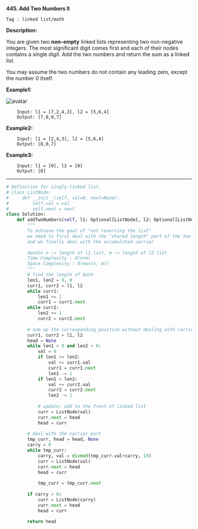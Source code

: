 **445. Add Two Numbers II**

```Tag : linked list/math```

**Description:**

You are given two **non-empty** linked lists representing two non-negative integers. The most significant digit comes first and each of their nodes contains a single digit. Add the two numbers and return the sum as a linked list.

You may assume the two numbers do not contain any leading zero, except the number 0 itself.

**Example1:**

![avatar](Fig/445-E1.jpg)

		Input: l1 = [7,2,4,3], l2 = [5,6,4]
		Output: [7,8,0,7]

**Example2:**

		Input: l1 = [2,4,3], l2 = [5,6,4]
		Output: [8,0,7]

**Example3:**

		Input: l1 = [0], l2 = [0]
		Output: [0]

-----------

```python
# Definition for singly-linked list.
# class ListNode:
#     def __init__(self, val=0, next=None):
#         self.val = val
#         self.next = next
class Solution:
    def addTwoNumbers(self, l1: Optional[ListNode], l2: Optional[ListNode]) -> Optional[ListNode]:
        """
        To achieve the goal of "not reversing the list"
        we need to first deal with the "shared length" part of the two linked list
        and we finally deal with the accumulated carrier
        
        denote n := length of l1 list, m := length of l2 list
        Time Complexity : O(n+m)
        Space Complexity : O(max(n, m))
        """
        # find the length of both 
        len1, len2 = 0, 0
        curr1, curr2 = l1, l2
        while curr1:
            len1 += 1
            curr1 = curr1.next
        while curr2:
            len2 += 1
            curr2 = curr2.next
        
        # sum up the corresponding position without dealing with carrier
        curr1, curr2 = l1, l2
        head = None
        while len1 > 0 and len2 > 0:
            val = 0
            if len1 >= len2:
                val += curr1.val
                curr1 = curr1.next
                len1 -= 1
            if len1 < len2:
                val += curr2.val
                curr2 = curr2.next
                len2 -= 1
            
            # update: add to the front of linked list
            curr = ListNode(val)
            curr.next = head
            head = curr
        
        # deal with the carrier part
        tmp_curr, head = head, None
        carry = 0
        while tmp_curr:
            carry, val = divmod(tmp_curr.val+carry, 10)
            curr = ListNode(val)
            curr.next = head
            head = curr
            
            tmp_curr = tmp_curr.next
        
        if carry > 0:
            curr = ListNode(carry)
            curr.next = head
            head = curr
        
        return head
```
